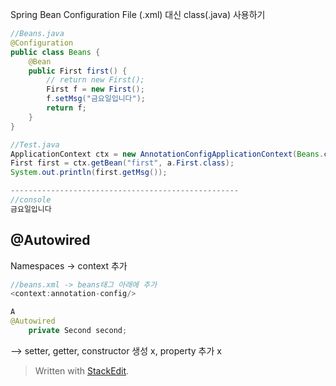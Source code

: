 
Spring Bean Configuration File (.xml) 대신 class(.java) 사용하기
```java
//Beans.java
@Configuration
public class Beans {
	@Bean
	public First first() {
		// return new First();
		First f = new First();
		f.setMsg("금요일입니다");
		return f;
	}
}

//Test.java
ApplicationContext ctx = new AnnotationConfigApplicationContext(Beans.class);
First first = ctx.getBean("first", a.First.class);
System.out.println(first.getMsg());

---------------------------------------------------
//console
금요일입니다

```
## @Autowired
Namespaces -> context 추가

```java
//beans.xml -> beans태그 아래에 추가
<context:annotation-config/>

A
@Autowired
	private Second second;
```
--> setter, getter, 	constructor 생성 x, property 추가 x
> Written with [StackEdit](https://stackedit.io/).
<!--stackedit_data:
eyJoaXN0b3J5IjpbLTEyOTc1Njg0MzJdfQ==
-->